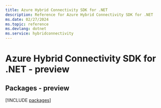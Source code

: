 ```yaml
---
title: Azure Hybrid Connectivity SDK for .NET
description: Reference for Azure Hybrid Connectivity SDK for .NET
ms.date: 02/27/2024
ms.topic: reference
ms.devlang: dotnet
ms.service: hybridconnectivity
---
```

# Azure Hybrid Connectivity SDK for .NET - preview
## Packages - preview
[!INCLUDE [packages](hybrid-connectivity-index.md)]